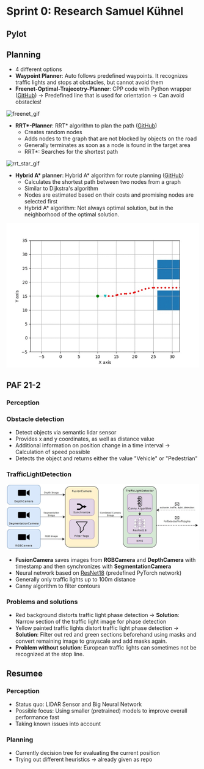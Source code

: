 # Sprint 0: Research Samuel Kühnel

## Pylot

## Planning

- 4 different options
- **Waypoint Planner**: Auto follows predefined waypoints. It recognizes traffic lights and stops at obstacles, but cannot avoid them
- **Freenet-Optimal-Trajecotry-Planner**: CPP code with Python wrapper ([GitHub](https://github.com/erdos-project/frenet_optimal_trajectory_planner))
→ Predefined line that is used for orientation → Can avoid obstacles!

![freenet_gif](https://github.com/erdos-project/frenet_optimal_trajectory_planner/raw/master/img/fot2.gif)

- **RRT\*-Planner**: RRT* algorithm to plan the path ([GitHub](https://github.com/erdos-project/rrt_star_planner))
  - Creates random nodes
  - Adds nodes to the graph that are not blocked by objects on the road
  - Generally terminates as soon as a node is found in the target area
  - RRT*: Searches for the shortest path

![rrt_star_gif](https://github.com/erdos-project/rrt_star_planner/raw/master/img/rrtstar.gif)

- **Hybrid A\* planner**: Hybrid A* algorithm for route planning ([GitHub](https://github.com/erdos-project/hybrid_astar_planner))
  - Calculates the shortest path between two nodes from a graph
  - Similar to Dijkstra's algorithm
  - Nodes are estimated based on their costs and promising nodes are selected first
  - Hybrid A* algorithm: Not always optimal solution, but in the neighborhood of the optimal solution.

![hybrid_astar_gif](https://github.com/erdos-project/hybrid_astar_planner/raw/master/img/straight_obstacle.gif)

## PAF 21-2

### Perception

### Obstacle detection

- Detect objects via semantic lidar sensor
- Provides x and y coordinates, as well as distance value
- Additional information on position change in a time interval → Calculation of speed possible
- Detects the object and returns either the value "Vehicle" or "Pedestrian"

### TrafficLightDetection

![diagramm.png](https://github.com/ll7/paf21-2/raw/main/docs/imgs/trafficlightdetection_diagram.jpg)

- **FusionCamera** saves images from **RGBCamera** and **DepthCamera** with timestamp and then synchronizes with **SegmentationCamera**
- Neural network based on [ResNet18](https://pytorch.org/hub/pytorch_vision_resnet/) (predefined PyTorch network)
- Generally only traffic lights up to 100m distance
- Canny algorithm to filter contours

### Problems and solutions

- Red background distorts traffic light phase detection → **Solution**: Narrow section of the traffic light image for phase detection
- Yellow painted traffic lights distort traffic light phase detection → **Solution**: Filter out red and green sections beforehand using masks and convert remaining image to grayscale and add masks again.
- **Problem without solution**: European traffic lights can sometimes not be recognized at the stop line.

## Resumee

### Perception

- Status quo: LIDAR Sensor and Big Neural Network
- Possible focus: Using smaller (pretrained) models to improve overall performance fast
- Taking known issues into account

### Planning

- Currently decision tree for evaluating the current position
- Trying out different heuristics → already given as repo
